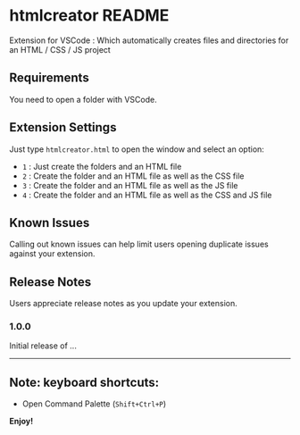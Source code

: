 # htmlcreator README

Extension for VSCode : Which automatically creates files and directories for an HTML / CSS / JS project

## Requirements

You need to open a folder with VSCode.

## Extension Settings
Just type `htmlcreator.html` to open the window
and select an option:

* `1` : Just create the folders and an HTML file
* `2` : Create the folder and an HTML file as well as the CSS file
* `3` : Create the folder and an HTML file as well as the JS file
* `4` : Create the folder and an HTML file as well as the CSS and JS file

## Known Issues

Calling out known issues can help limit users opening duplicate issues against your extension.

## Release Notes

Users appreciate release notes as you update your extension.

### 1.0.0

Initial release of ...


-----------------------------------------------------------------------------------------------------------

## Note: keyboard shortcuts:

* Open Command Palette (`Shift+Ctrl+P`)

**Enjoy!**
